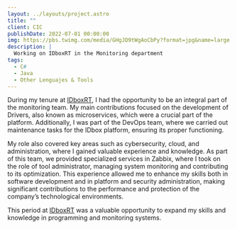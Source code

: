 ```yaml
---
layout: ../layouts/project.astro
title: ""
client: CIC
publishDate: 2022-07-01 00:00:00
img: https://pbs.twimg.com/media/GHgJD9tWgAoCbPy?format=jpg&name=large
description: |
  Working on IDboxRT in the Monitoring department
tags:
  - C#
  - Java
  - Other Lenguajes & Tools
---
```


During my tenure at [IDboxRT](https://idboxrt.com/es/), I had the opportunity to be an integral part of the monitoring team. My main contributions focused on the development of Drivers, also known as microservices, which were a crucial part of the platform. Additionally, I was part of the DevOps team, where we carried out maintenance tasks for the IDbox platform, ensuring its proper functioning.

My role also covered key areas such as cybersecurity, cloud, and administration, where I gained valuable experience and knowledge. As part of this team, we provided specialized services in Zabbix, where I took on the role of tool administrator, managing system monitoring and contributing to its optimization. This experience allowed me to enhance my skills both in software development and in platform and security administration, making significant contributions to the performance and protection of the company’s technological environments.

This period at [IDboxRT](https://idboxrt.com/es/) was a valuable opportunity to expand my skills and knowledge in programming and monitoring systems.
